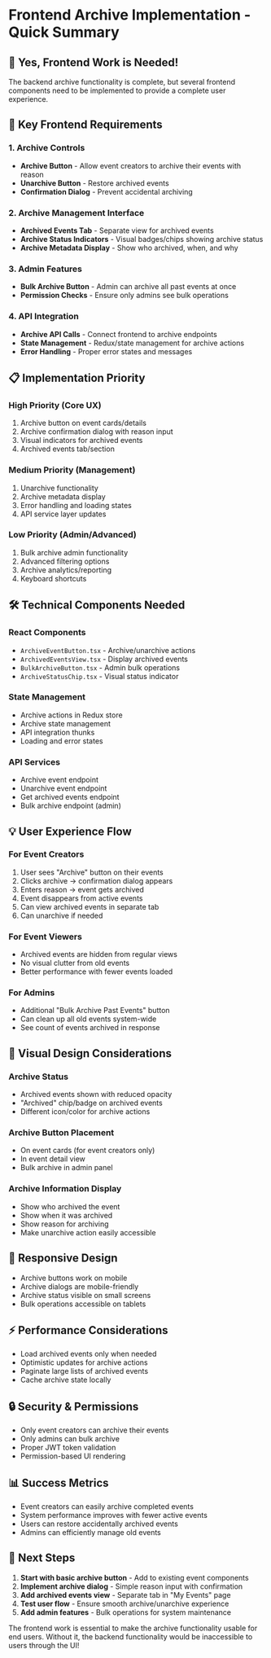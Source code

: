 # Frontend Archive Implementation - Quick Summary

## 🎯 **Yes, Frontend Work is Needed!**

The backend archive functionality is complete, but several frontend components need to be implemented to provide a complete user experience.

## 🚀 **Key Frontend Requirements**

### 1. **Archive Controls**

- **Archive Button** - Allow event creators to archive their events with reason
- **Unarchive Button** - Restore archived events
- **Confirmation Dialog** - Prevent accidental archiving

### 2. **Archive Management Interface**

- **Archived Events Tab** - Separate view for archived events
- **Archive Status Indicators** - Visual badges/chips showing archive status
- **Archive Metadata Display** - Show who archived, when, and why

### 3. **Admin Features**

- **Bulk Archive Button** - Admin can archive all past events at once
- **Permission Checks** - Ensure only admins see bulk operations

### 4. **API Integration**

- **Archive API Calls** - Connect frontend to archive endpoints
- **State Management** - Redux/state management for archive actions
- **Error Handling** - Proper error states and messages

## 📋 **Implementation Priority**

### **High Priority (Core UX)**

1. Archive button on event cards/details
2. Archive confirmation dialog with reason input
3. Visual indicators for archived events
4. Archived events tab/section

### **Medium Priority (Management)**

1. Unarchive functionality
2. Archive metadata display
3. Error handling and loading states
4. API service layer updates

### **Low Priority (Admin/Advanced)**

1. Bulk archive admin functionality
2. Advanced filtering options
3. Archive analytics/reporting
4. Keyboard shortcuts

## 🛠️ **Technical Components Needed**

### **React Components**

- `ArchiveEventButton.tsx` - Archive/unarchive actions
- `ArchivedEventsView.tsx` - Display archived events
- `BulkArchiveButton.tsx` - Admin bulk operations
- `ArchiveStatusChip.tsx` - Visual status indicator

### **State Management**

- Archive actions in Redux store
- Archive state management
- API integration thunks
- Loading and error states

### **API Services**

- Archive event endpoint
- Unarchive event endpoint  
- Get archived events endpoint
- Bulk archive endpoint (admin)

## 💡 **User Experience Flow**

### **For Event Creators**

1. User sees "Archive" button on their events
2. Clicks archive → confirmation dialog appears
3. Enters reason → event gets archived
4. Event disappears from active events
5. Can view archived events in separate tab
6. Can unarchive if needed

### **For Event Viewers**

- Archived events are hidden from regular views
- No visual clutter from old events
- Better performance with fewer events loaded

### **For Admins**

- Additional "Bulk Archive Past Events" button
- Can clean up all old events system-wide
- See count of events archived in response

## 🎨 **Visual Design Considerations**

### **Archive Status**

- Archived events shown with reduced opacity
- "Archived" chip/badge on archived events
- Different icon/color for archive actions

### **Archive Button Placement**

- On event cards (for event creators only)
- In event detail view
- Bulk archive in admin panel

### **Archive Information Display**

- Show who archived the event
- Show when it was archived
- Show reason for archiving
- Make unarchive action easily accessible

## 📱 **Responsive Design**

- Archive buttons work on mobile
- Archive dialogs are mobile-friendly
- Archive status visible on small screens
- Bulk operations accessible on tablets

## ⚡ **Performance Considerations**

- Load archived events only when needed
- Optimistic updates for archive actions
- Paginate large lists of archived events
- Cache archive state locally

## 🔒 **Security & Permissions**

- Only event creators can archive their events
- Only admins can bulk archive
- Proper JWT token validation
- Permission-based UI rendering

## 📊 **Success Metrics**

- Event creators can easily archive completed events
- System performance improves with fewer active events
- Users can restore accidentally archived events
- Admins can efficiently manage old events

## 🚦 **Next Steps**

1. **Start with basic archive button** - Add to existing event components
2. **Implement archive dialog** - Simple reason input with confirmation
3. **Add archived events view** - Separate tab in "My Events" page
4. **Test user flow** - Ensure smooth archive/unarchive experience
5. **Add admin features** - Bulk operations for system maintenance

The frontend work is essential to make the archive functionality usable for end users. Without it, the backend functionality would be inaccessible to users through the UI!
